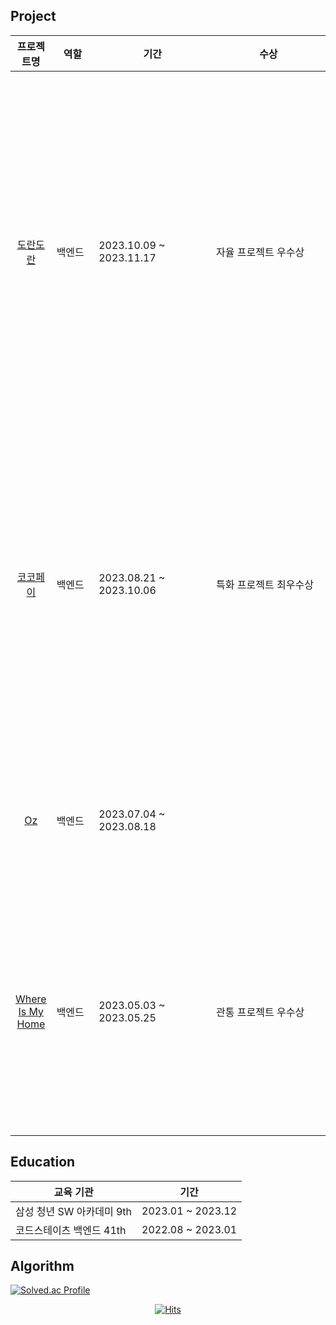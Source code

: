 
## Project
|프로젝트명|역할|기간|수상|설명|
|:------:|---|---|---|---|
|[도란도란](https://github.com/HanSungHyeon/dorandoran)|백엔드|2023.10.09 ~ 2023.11.17|자율 프로젝트 우수상|음성 AI를 활용한 부모님 목소리로 동화책 읽어주는 서비스|
|[코코페이](https://github.com/HanSungHyeon/cocopay)|백엔드|2023.08.21 ~ 2023.10.06|특화 프로젝트 최우수상|최적의 카드로 추천 및 결제하는 간편결제 서비스|
|[Oz](https://github.com/HanSungHyeon/oz)|백엔드|2023.07.04 ~ 2023.08.18||화상 채팅을 이용한 웹 게임|
|[Where Is My Home](https://github.com/HanSungHyeon/WhereIsMyHome)|백엔드|2023.05.03 ~ 2023.05.25|관통 프로젝트 우수상|주변 시설, 부동산 매물 찾기 서비스|
||&nbsp;&nbsp;&nbsp;&nbsp;&nbsp;&nbsp;&nbsp;&nbsp;&nbsp;&nbsp;&nbsp;&nbsp;|&nbsp;&nbsp;&nbsp;&nbsp;&nbsp;&nbsp;&nbsp;&nbsp;&nbsp;&nbsp;&nbsp;&nbsp;&nbsp;&nbsp;&nbsp;&nbsp;&nbsp;&nbsp;&nbsp;&nbsp;&nbsp;&nbsp;&nbsp;&nbsp;&nbsp;&nbsp;&nbsp;&nbsp;&nbsp;&nbsp;&nbsp;&nbsp;&nbsp;&nbsp;&nbsp;&nbsp;&nbsp;&nbsp;&nbsp;&nbsp;|&nbsp;&nbsp;&nbsp;&nbsp;&nbsp;&nbsp;&nbsp;&nbsp;&nbsp;&nbsp;&nbsp;&nbsp;&nbsp;&nbsp;&nbsp;&nbsp;&nbsp;&nbsp;&nbsp;&nbsp;&nbsp;&nbsp;&nbsp;&nbsp;&nbsp;&nbsp;&nbsp;&nbsp;&nbsp;&nbsp;&nbsp;&nbsp;&nbsp;&nbsp;&nbsp;&nbsp;&nbsp;&nbsp;&nbsp;|

## Education

|교육 기관|기간|
|------|---|
|삼성 청년 SW 아카데미 9th|2023.01 ~ 2023.12|
|코드스테이츠 백엔드 41th |2022.08 ~ 2023.01|

## Algorithm
<div align>
	
[![Solved.ac Profile](http://mazassumnida.wtf/api/generate_badge?boj=tjdgus5349)]((https://solved).ac/tjdgus5349)


</div>
<div align=center>

  [![Hits](https://hits.seeyoufarm.com/api/count/incr/badge.svg?url=https://github.com/HanSungHyeon)](https://hits.seeyoufarm.com) 
	
 </div>
<!--
**HanSungHyeon/HanSungHyeon** is a ✨ _special_ ✨ repository because its `README.md` (this file) appears on your GitHub profile.

Here are some ideas to get you started:

- 🔭 I’m currently working on ...
- 🌱 I’m currently learning ...
- 👯 I’m looking to collaborate on ...
- 🤔 I’m looking for help with ...
- 💬 Ask me about ...
- 📫 How to reach me: ...
- 😄 Pronouns: ...
- ⚡ Fun fact: ...
-->
